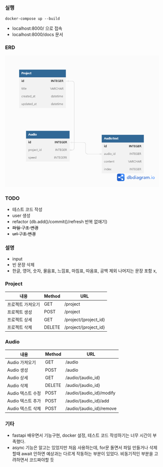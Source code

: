 ###  실행
```
docker-compose up --build
```
- localhost:8000/ 으로 접속
- localhost:8000/docs 문서

### ERD

<img src='/images/ERD.png'>

### TODO
- 테스트 코드 작성
- user 생성
- refactor (db.add()/commit()/refresh 반복 없애기)
- ~~파일 구조 변경~~
- ~~url 구조 변경~~

### 설명
- input
- 빈 문장 삭제
- 한글, 영어, 숫자, 물음표, 느낌표, 마침표, 따옴표, 공백 제외 나머지는 문장 포함 x,

### Project

| 내용              | Method | URL                   |
| ----------------- | ------ | --------------------- |
| 프로젝트 가져오기 | GET    | /project              |
| 프로젝트 생성     | POST   | /project              |
| 프로젝트 상세     | GET    | /project/{project_id} |
| 프로젝트 삭제     | DELETE | /project/{project_id} |

### Audio

| 내용              | Method | URL                      |
| ----------------- | ------ | ------------------------ |
| Audio 가져오기    | GET    | /audio                   |
| Audio 생성        | POST   | /audio                   |
| Audio 상세        | GET    | /audio/{audio_id}        |
| Audio 삭제        | DELETE | /audio/{audio_id}        |
| Audio 텍스트 수정 | POST   | /audio/{audio_id}/modify |
| Audio 텍스트 추가 | POST   | /audio/{audio_id}/add    |
| Audio 텍스트 삭제 | POST   | /audio/{audio_id}/remove |

### 기타 
- fastapi 배우면서 기능구현, docker 설정, 테스트 코드 작성하기는 너무 시간이 부족했다.
- async 기능은 알고는 있었지만 처음 사용하는데, for문 돌면서 파일 만들거나 삭제할때 await 안하면 예상과는 다르게 작동하는 부분이 있었다. 비동기적인 부분을 고려하면서 코드짜야할 듯
